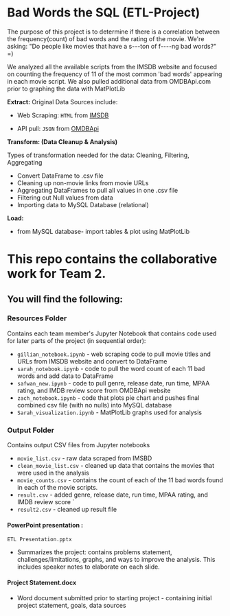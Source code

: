 # Bad Words the SQL (ETL-Project)
The purpose of this project is to determine if there is a correlation between the frequency(count) of bad words and the rating of the movie. 
We're asking: "Do people like movies that have a s---ton of f----ng bad words?"   =)

We analyzed all the available scripts from the IMSDB website and focused on counting the frequency of 11 of the most common 'bad words' appearing in each movie script. 
We also pulled additional data from OMDBApi.com prior to graphing the data with MatPlotLib 

**Extract:**
Original Data Sources include: 
 * Web Scraping: `HTML` from [IMSDB](https://www.imsdb.com/)
 
 * API pull: `JSON` from [OMDBApi](http://www.omdbapi.com)
   
**Transform: (Data Cleanup & Analysis)**

Types of transformation needed for the data: Cleaning, Filtering, Aggregating 
   * Convert DataFrame to .csv file
   * Cleaning up non-movie links from movie URLs
   * Aggregating DataFrames to pull all values in one .csv file 
   * Filtering out Null values from data
   * Importing data to MySQL Database (relational) 
   
**Load:**
   * from MySQL database- import tables & plot using MatPlotLib

# This repo contains the collaborative work for Team 2. 
## You will find the following:
### Resources Folder
Contains each team member's Jupyter Notebook that contains code used for later parts of the project (in sequential order):
   * `gillian_notebook.ipynb` - web scraping code to pull movie titles and URLs from IMSDB website and convert to DataFrame
   * `sarah_notebook.ipynb` - code to pull the word count of each 11 bad words and add data to DataFrame
   * `safwan_new.ipynb` - code to pull genre, release date, run time, MPAA rating, and IMDB review score from OMDBApi website 
   * `zach_notebook.ipynb` - code that plots pie chart and pushes final combined csv file (with no nulls) into MySQL database 
   * `Sarah_visualization.ipynb` - MatPlotLib graphs used for analysis

### Output Folder
Contains output CSV files from Jupyter notebooks
   * `movie_list.csv` - raw data scraped from IMSBD
   * `clean_movie_list.csv` - cleaned up data that contains the movies that were used in the analysis 
   * `movie_counts.csv` - contains the count of each of the 11 bad words found in each of the movie scripts. 
   * `result.csv` - added genre, release date, run time, MPAA rating, and IMDB review score `
   * `result2.csv` - cleaned up result file 

#### PowerPoint presentation : 
`ETL Presentation.pptx` 
 * Summarizes the project: contains problems statement, challenges/limitations, graphs, and ways to improve the analysis. This includes speaker notes to elaborate on each slide.

#### Project Statement.docx 
 * Word document submitted prior to starting project - containing initial project statement, goals, data sources 


